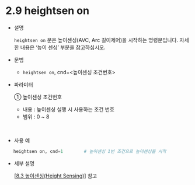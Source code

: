 ﻿# 2.9 heightsen on

- 설명 
  
    ```heightsen on``` 문은 높이센싱(AVC, Arc 길이제어)을 시작하는 명령문입니다.
자세한 내용은 ‘높이 센싱’ 부분을 참고하십시오.


- 문법
  
    - ```heightsen on```, cnd=<높이센싱 조건번호>

- 파라미터
  
   ① 높이센싱 조건번호
     - 내용 : 높이센싱 실행 시 사용하는 조건 번호
     - 범위 : 0 ~ 8
      
</br>  

- 사용 예
```python   
   heightsen on, cnd=1        # 높이센싱 1번 조건으로 높이센싱을 시작
```

- 세부 설명
  
  [[8.3 높이센싱(Height Sensing)]](../8_Application_function/3_Height_sensing/README.md) 참고